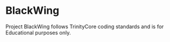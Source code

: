 BlackWing
=========

Project BlackWing follows TrinityCore coding standards and is for Educational purposes only.
